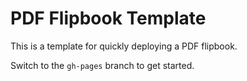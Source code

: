 # PDF Flipbook Template

This is a template for quickly deploying a PDF flipbook.

Switch to the `gh-pages` branch to get started.
